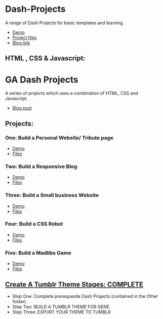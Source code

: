 # Dash-Projects
A range of Dash Projects for basic templates and learning

- [Demo](https://codepen.io/malevolentninja/pen/YERZex)
- [Project files](https://github.com/malevolentninja/dashProjects/tree/master/dash_portfolio)
- [Blog link](https://urbanwudangwarrior.wordpress.com/portfolio/dash-project-portfolio/)

## HTML , CSS & Javascript:
# GA Dash Projects 

A series of projects which uses a combination of HTML, CSS and Javascript.
- [Blog post](https://urbanwudangwarrior.wordpress.com/2017/11/21/dash-projects-updated/)

## Projects:
### One: Build a Personal Website/ Tribute page

- [Demo](https://codepen.io/malevolentninja/pen/BWgvJN)
- [Files](https://github.com/malevolentninja/dashProjects/tree/master/project_ONE_Build_a_Tribute_Page/Women_In_Technology)

### Two: Build a Responsive Blog

- [Demo](https://codepen.io/malevolentninja/full/qVJwMm/)
- [Files](https://github.com/malevolentninja/dashProjects/tree/master/Html-CSS-Javascript/PROJECT-2-BUILD-A-RESPONSIVE-BLOG-THEME/responsive_blog)

### Three: Build a Small business Website 

- [Demo](https://codepen.io/malevolentninja/full/gwPaoX/)
- [Files](https://github.com/malevolentninja/dashProjects/tree/master/Html-CSS-Javascript/PROJECT-3-BUILD-A-SMALL-BUSINESS-WEBSITE/restaurant_menu)

### Four: Build a CSS Robot 

- [Demo](https://codepen.io/malevolentninja/full/QKGWmp/)
- [Files](https://github.com/malevolentninja/dashProjects/tree/master/Html-CSS-Javascript/PROJECT_FOUR_BUILD_A_CSS_ROBOT)

### Five: Build a Madlibs Game

- [Demo](https://codepen.io/malevolentninja/full/ZpBwmW/)
- [Files](https://github.com/malevolentninja/dashProjects/tree/master/Html-CSS-Javascript/PROJECT_FIVE_BUILD_A_MADLIBS_GAME)


## [Create A Tumblr Theme Stages: COMPLETE](https://github.com/malevolentninja/dashProjects/tree/master/Build-Own-Tumblr-Theme)
* Step One: Complete prerequesite Dash Projects (contained in the Other folder)
* Step Two :BUILD A TUMBLR THEME FOR GENE 
* Step Three: EXPORT YOUR THEME TO TUMBLR 
